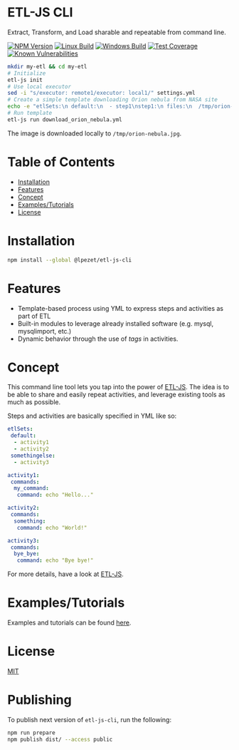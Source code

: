 # ETL-JS CLI

Extract, Transform, and Load sharable and repeatable from command line.

[![NPM Version][npm-image]][npm-url]
[![Linux Build][travis-image]][travis-url]
[![Windows Build][appveyor-image]][appveyor-url]
[![Test Coverage][coveralls-image]][coveralls-url]
[![Known Vulnerabilities][vulnerabilities-image]][vulnerabilities-url]

```bash
mkdir my-etl && cd my-etl
# Initialize
etl-js init
# Use local executor
sed -i "s/executor: remote1/executor: local1/" settings.yml
# Create a simple template downloading Orion nebula from NASA site
echo -e "etlSets:\n default:\n  - step1\nstep1:\n files:\n  /tmp/orion-nebula.jpg:\n   source: https://www.nasa.gov/sites/default/files/thumbnails/image/orion-nebula-xlarge_web.jpg" > download_orion_nebula.yml
# Run template
etl-js run download_orion_nebula.yml
```

The image is downloaded locally to ``/tmp/orion-nebula.jpg``.

# Table of Contents

<!-- START doctoc generated TOC please keep comment here to allow auto update -->
<!-- DON'T EDIT THIS SECTION, INSTEAD RE-RUN doctoc TO UPDATE -->


- [Installation](#installation)
- [Features](#features)
- [Concept](#concept)
- [Examples/Tutorials](#examplestutorials)
- [License](#license)

<!-- END doctoc generated TOC please keep comment here to allow auto update -->

# Installation

```bash
npm install --global @lpezet/etl-js-cli
```

# Features

* Template-based process using YML to express steps and activities as part of ETL
* Built-in modules to leverage already installed software (e.g. mysql, mysqlimport, etc.)
* Dynamic behavior through the use of *tags* in activities.

# Concept

This command line tool lets you tap into the power of [ETL-JS](https://github.com/lpezet/etl-js).
The idea is to be able to share and easily repeat activities, and leverage existing tools as much as possible.

Steps and activities are basically specified in YML like so:

```yml
etlSets:
 default:
  - activity1
  - activity2
 somethingelse:
  - activity3

activity1:
 commands:
  my_command:
   command: echo "Hello..."

activity2:
 commands:
  something:
   command: echo "World!"

activity3:
 commands:
  bye_bye:
   command: echo "Bye bye!"
```

For more details, have a look at [ETL-JS](https://github.com/lpezet/etl-js).

# Examples/Tutorials

Examples and tutorials can be found [here](examples/README.md).

# License

[MIT](LICENSE)

[npm-image]: https://badge.fury.io/js/%40lpezet%2Fetl-js-cli.svg
[npm-url]: https://npmjs.com/package/@lpezet/etl-js-cli
[travis-image]: https://travis-ci.org/lpezet/etl-js-cli.svg?branch=master
[travis-url]: https://travis-ci.org/lpezet/etl-js-cli
[coveralls-image]: https://coveralls.io/repos/github/lpezet/etl-js-cli/badge.svg?branch=master
[coveralls-url]: https://coveralls.io/github/lpezet/etl-js-cli?branch=master
[appveyor-image]: https://ci.appveyor.com/api/projects/status/hxkr7yml7qhi9jo8?svg=true
[appveyor-url]: https://ci.appveyor.com/project/lpezet/etl-js-cli
[vulnerabilities-image]: https://snyk.io/test/github/lpezet/etl-js-cli/badge.svg
[vulnerabilities-url]: https://snyk.io/test/github/lpezet/etl-js-cli

# Publishing

To publish next version of `etl-js-cli`, run the following:

```bash
npm run prepare
npm publish dist/ --access public
```
